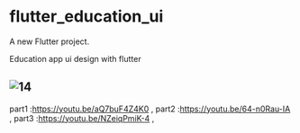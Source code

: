 # flutter_education_ui

A new Flutter project.

Education app ui design with flutter

![14](https://user-images.githubusercontent.com/78899995/205660271-fb091a20-0678-41ca-843c-41dcecf9b56a.jpg)
-
part1 :https://youtu.be/aQ7buF4Z4K0 , 
part2 :https://youtu.be/64-n0Rau-IA , 
part3 :https://youtu.be/NZeiqPmiK-4 , 
